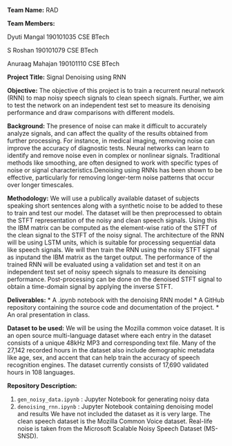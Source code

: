 ﻿**Team Name:** RAD


**Team Members:**

Dyuti Mangal 190101035 CSE BTech


S Roshan 190101079 CSE BTech 


Anuraag Mahajan 190101110 CSE BTech 


**Project Title:** Signal Denoising using RNN


**Objective:** The objective of this project is to train a recurrent neural network (RNN) to map noisy speech signals to clean speech signals. Further, we aim to test the network on an independent test set to measure its denoising performance and draw comparisons with different models.




**Background:**
The presence of noise can make it difficult to accurately analyze signals, and can affect the quality of the results obtained from further processing. For instance, in medical imaging, removing noise can improve the accuracy of diagnostic tests. Neural networks can learn to identify and remove noise even in complex or nonlinear signals. Traditional methods like smoothing, are often designed to work with specific types of noise or signal characteristics.Denoising using RNNs has been shown to be effective, particularly for removing longer-term noise patterns that occur over longer timescales.


**Methodology:** We will use a publically available dataset of subjects speaking short sentences along with a synthetic noise to be added to these to train and test our model. The dataset will be then preprocessed to obtain the STFT representation of the noisy and clean speech signals.
Using this the IBM matrix can be computed as the element-wise ratio of the STFT of the clean signal to the STFT 
of the noisy signal.
The architecture of the RNN will be using LSTM units, which is suitable for processing sequential data like speech 
signals. We will then train the RNN using the noisy STFT signal as inputand the IBM matrix as the target output. The performance of the trained RNN will be evaluated using a validation set and test it on an independent test set of noisy speech signals to measure its denoising performance.
Post-processing can be done on the denoised STFT signal to obtain a time-domain signal by applying the inverse STFT.




**Deliverables:** * A .ipynb notebook with the denoising RNN model * A GitHub repository containing the source code and documentation of the project. * An oral presentation in class.


**Dataset to be used:** We will be using the Mozilla common voice dataset. It is an open source multi-language dataset where each entry in the dataset consists of a unique 48kHz MP3 and corresponding text file. Many of the 27,142 recorded hours in the dataset also include demographic metadata like age, sex, and accent that can help train the accuracy of speech recognition engines. The dataset currently consists of 17,690 validated hours in 108 languages.


**Repository Description:**
1. ```gen_noisy_data.ipynb``` : Jupyter Notebook for generating noisy data
2. ```denoising_rnn.ipynb``` : Jupyter Notebook containing denoising model and results
We have not included the dataset as it is very large. The clean speech dataset is the Mozilla Common Voice dataset. Real-life noise is taken from the Microsoft Scalable Noisy Speech Dataset (MS-SNSD).
